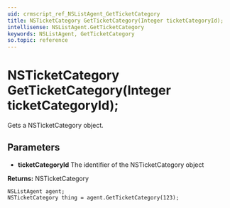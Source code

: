 ```yaml
---
uid: crmscript_ref_NSListAgent_GetTicketCategory
title: NSTicketCategory GetTicketCategory(Integer ticketCategoryId);
intellisense: NSListAgent.GetTicketCategory
keywords: NSListAgent, GetTicketCategory
so.topic: reference
---
```


# NSTicketCategory GetTicketCategory(Integer ticketCategoryId);

Gets a NSTicketCategory object.

## Parameters

* **ticketCategoryId** The identifier of the NSTicketCategory object

**Returns:** NSTicketCategory

```crmscript
NSListAgent agent;
NSTicketCategory thing = agent.GetTicketCategory(123);
```

